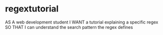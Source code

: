 # regextutorial
AS A web development student I WANT a tutorial explaining a specific regex SO THAT I can understand the search pattern the regex defines
